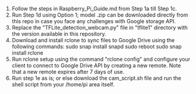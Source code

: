 1. Follow the steps in Raspberry_Pi_Guide.md from Step 1a till Step 1c.
2. Run Step 1d using Option 1; model .zip can be downloaded directly from this repo in case you face any challenges with Google storage API.
3. Replace the "TFLite_detection_webcam.py" file in "tflite1" directory with the version available in this repository.
4. Download and install rclone to sync files to Google Drive using the following commands:
        sudo snap install snapd
        sudo reboot
        sudo snap install rclone
5. Run rclone setup using the command "rclone config" and configure your client to connect to Google Drive API by creating a new remote.
     Note that a new remote expires after 7 days of use.
6.  Run step 1e as is; or else download the cam_script.sh file and run the shell script from your /home/pi area itself.
